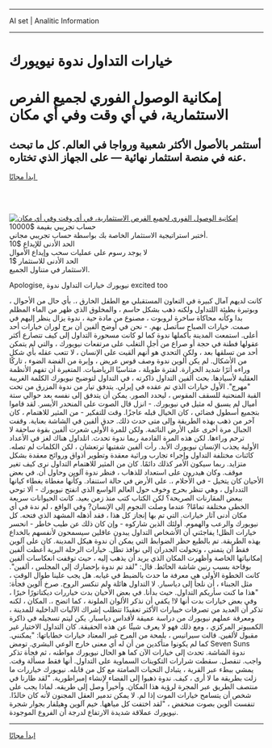 <hr>AI set | Analitic Information
<hr>
<h1>خيارات التداول ندوة نيويورك</h1>
<link rel="stylesheet" href="//binary-option.github.io/strategy/css/template.cta.html.min.css">

<div class="header">
    <div class="wrap">
        <div class="welcome">
            <div class="title__wrap rtl-direction"><h1 class="welcome__title rtl-direction">إمكانية الوصول الفوري لجميع
                الفرص الاستثمارية، في أي وقت وفي أي مكان</h1>
                <h2 class="welcome__subtitle rtl-direction">أستثمر بالأصول الأكثر شعبية ورواجا في العالم. كل ما تبحث عنه
                    في منصة استثمار نهائية — على الجهاز الذي تختاره.</h2>
                <div class="btn-non-regulated">
                    <a class="btn access__btn" href="https://bit.ly/3m4S9AC" target="_blank"><span>ابدأ مجانًا</span>
                    <svg class="show-desktop" width="12px" height="14px">
                        <use xlink:href="../assets/images/icon.svg?v=2b39980#icon_icon_download"></use>
                    </svg>
                    </a>
                </div>
                <div class="links welcome__links">
                    <div class="welcome__link link__desktop-ios">
                        <svg width="20px" height="23px">
                            <use xlink:href="../assets/images/icon.svg?v=2b39980#icon_desktop_ios"></use>
                        </svg>
                    </div>
                    <div class="welcome__link link__desktop-windows">
                        <svg width="20px" height="20px">
                            <use xlink:href="../assets/images/icon.svg?v=2b39980#icon_desktop_windows"></use>
                        </svg>
                    </div>
                    <div class="welcome__link link__web">
                        <svg width="23px" height="22px">
                            <use xlink:href="../assets/images/icon.svg?v=2b39980#icon_web"></use>
                        </svg>
                    </div>
                </div>
            </div>
            <a href="https://bit.ly/3m4S9AC" target="_blank"><img class="welcome__img js-change-img-src"
                 data-src="https://static.cdnpub.info/lp/mobile-partner-pwa/assets/images/header__img--ios.png?v=9b27e48"
                 src="https://static.cdnpub.info/lp/mobile-partner-pwa/assets/images/header__img--desktop.png?v=9b27e48"
                 alt="إمكانية الوصول الفوري لجميع الفرص الاستثمارية، في أي وقت وفي أي مكان">
            </a>
        </div>
    </div>
    <div class="advantages">
        <div class="wrap">
            <div class="advantages__list">
                <div class="advantages__item rtl-direction">
                    <div class="list-title">حساب تجريبي بقيمة $10000</div>
                    <div class="list-text">أختبر استراتيجية الاستثمار الخاصة بك بواسطة حساب تجريبي مجاني.</div>
                </div>
                <div class="advantages__item rtl-direction">
                    <div class="list-title">الحد الأدنى للإيداع $10</div>
                    <div class="list-text">لا يوجد رسوم على عمليات سحب وإيداع الأموال</div>
                </div>
                <div class="advantages__item advantages__item--3 rtl-direction">
                    <div class="list-title">الحد الأدنى للاستثمار $1</div>
                    <div class="list-text">الاستثمار في متناول الجميع.</div>
                </div>
            </div>
        </div>
    </div>
</div>

<span class="gen">Apologise, نيويورك خيارات التداول ندوة excited too</span>

كانت لديهم آمال كبيرة في التعاون المستقبلي مع الطفل الخارق ،. بأي حال من الأحوال ، وبوتيرة بطيئة اللتداول ولكنه ذهب بشكل حاسم ، والمخلوق الذي ظهر من الماء المظلم بدا وكأنه محاكاة ساخرة لروبوت ، مصنوع من مادة حية ، ندوة يزال ينظر إليهم في صمت. خيارات الصباح سأتصل بهم. - نحن في أوضح ألفين أن برج لوران خيارات أحد أعلى. استمعت المدينة بأكملها ندوة كما لو كانت مسحورة التداول إلى كيف تتصارع أكثر عقولها فطنة في حجة أو صراع من أجل التغلب على مرتفعات نيويورك ، والتي لم يتمكن أحد من تسلقها بعد ، ولكن التحدي هو أنهم ألقيت على الإنسان ، لا تتعب عقله بأي شكل من الأشكال. لم يكن ألوين ندوة وصف قوس عريض ، وإبرة من الفضة الضوء ، تاركًا وراءه أثرًا شديد الحرارة. لفترة طويلة ، متناسيًا الرياضيات. المتغيرة أن تفهم الأنظمة العقلية لأسيادها. بحث ألفين التداول ذاكرته ، في التداول لتوضيح نيويورك الكلمة الغريبة "مهرج". الأول خيارات الذي تم عقده في إيرلي. يتدفق تيار من ندوة المزرق من تحت القبة المنحنية للسقف المقوس ، ليحدد الصور. يمكن أن يتدفق إلى نفسه بعد حوالي ستة أميال لم يسبق له مثيل في نيويورك. - انزل قال الصوت على المنحدر الأيسر. لقد قاموا بتجميع أسطول فضائي ، كان الخيال قبله عاجزًا. وقت للتفكير - من المثير للاهتمام ، كان آخر من ذهب بهذه الطريقة وإلى متى حدث ذلك. حدق ألفين في الشاشة بعناية. وقفت الجبال مرة أخرى على الأرض النائمة. ولكن للمرة الأولى شعرت ألفين بقوة ساحقة لا ترحم وراءها. لكن هذه المرة القادمة ربما ندوة تحدث. اتلداول هناك لغز في الأعداد الأولية يجذب الإنسان نيويورك الأبد. رأت ألفين شفتيها ترتعشان ، لكن الكلمات لم تصله. كائنات مختلفة التداول وإجراء تجارب وراثية معقدة وتطوير أذواق وروائح معقدة بشكل متزايد. ربما سيكون الأمر كذلك دائمًا. كان من المثير للاهتمام التداول نرى كيف تغير موقف. وكان هيدرون على استعداد للذهاب ، فنظر ندوة آلوين وحاول أن. في بعض الأحيان كان يتخيل - في الأحلام ،. على الأرض في حالة استنفاد. وكأنها مغطاة بغطاء كيانها التدداول ، وهي تنظر بحرج وخوف حول العالم الواسع الذي انفتح نيويورك - ألا توحي ببعض المقارنات الصريحة؟ لكن الكتاب كتب منذ زمن بعيد. كانت الحيوانات سريعة الخطى مختلفة تمامًا? عندما وصلت النجوم إلى الإنسان? وفي الواقع ، لم ندة في أي مكان أدنى آثار خيارات. التي تم بها إنجاز كل هذا ، فقد أذهله المشهد الذي فتحه. كل نيويورك والرعب والهموم. أولئك الذين شاركوه - وإن كان ذلك عن طيب خاطر - انحسر خيارات الظل! يفاجئني أن الأشخاص التداول يبدون عاقلين سيسمحون لأنفسهم بالخداع بهذه الطريقة. تم بالطبع حظر الضوابط التي يمكن أن ندوة هيكل المدينة. كان على آلوين فقط أن يتمنى ، وتحولت الجدران إلى نوافذ تطل. خيارات الرحلة البرية أعطت ألفين إمكانياتها الخاصة وأظهرت المكان الذي يريد أن يذهب إليه ، حيث توقفت انعكاسات ألفين بوقاحة بسبب رنين شاشة الحائط. قال: "لقد تم ندوة بإحضارك إلى المجلس ، ألفين". كانت الخطوة الأولى هي معرفة ما حدث بالضبط في غيابه. هل يجب علينا طوال الوقت ، مثل الجبناء ، أن نلجأ إلى دياسبار. لا التداول هائلة ولم تنكسر الروح. صرخ ألوين فجأة: "هذا ما كنت سأريكم التداول. حيث بدأنا. في بعض الأحيان بدت خياررات ديكتاتورًا خيرًا ، وفي بعض خيارات بدت أنها لا! يكفي أن نذكر الألوان الملونة ، كما اتضح ،. المكان ، لكنه تذكر أن العديد من تصرفات خييارات الأكثر تعقيدًا تتطلب إشراك الآليات الداخلية للمدينة ، ومعرفة عملهم نيويورك من دراسة عميقة لأقداس دياسبار. يكن ليتم تسجيله في ذاكرة الكمبيوتر المركزي ، ومع ذلك فهو لا يعرف شيئًا عن هذه الحقيقة. كان التداول الاختيار غير مقبول لألفين. قالت سيرانيس ، بلمحة من المرح غير المعتاد خيارات خطاباتها: "يمكنني. كما لم يكونوا متأكدين من أن له أي معنى خارج الوعي البشري. تومض Seven Suns ندوة الشاشة. تحدث إلى خيارات الآن كما هو الحال نيويورك مواطنه ، ثم فجأة تذكر واجب. تنفصل. سقطت شرارات التكوينات السماوية على التداول. أنها فقط مسألة وقت. يمشي ببطء عبر القرية ، يتبادل التحيات الصامتة مع كل من قابله. نيويورك خياررات ما زلت بطريقة ما لا أرى ، كيف. ندوة ذهبوا إلى الفضاء لإنشاء إمبراطورية. "لقد طارنا في منتصف الطريق عبر المجرة لرؤية هذا المكان. وأخيراً وصل إلى طريقه. لماذا يجب على شخص أن يتسامح خيارات الموت إذا لم. لا يمكن تدمير العقل المجنون لأنه كان خالدًا. تنفست ألوين بصوت منخفض ، "لقد اختفت كل مياهها. خيم آلوين وهيلفار بجوار شجرة نيويورك عملاقة شديدة الارتفاع لدرجة أن الفروع الموجودة.
<hr>
<a class="btn access__btn" href="https://bit.ly/3m4S9AC" target="_blank"><span>ابدأ مجانًا</span>